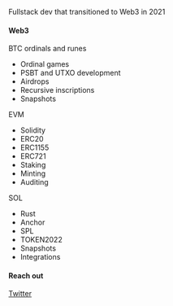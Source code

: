 Fullstack dev that transitioned to Web3 in 2021 

#### Web3 

BTC ordinals and runes
- Ordinal games
- PSBT and UTXO development
- Airdrops
- Recursive inscriptions
- Snapshots

EVM
- Solidity
- ERC20 
- ERC1155
- ERC721
- Staking
- Minting
- Auditing

SOL
- Rust
- Anchor
- SPL
- TOKEN2022
- Snapshots
- Integrations

#### Reach out

[Twitter](https://twitter.com/dadev42)
